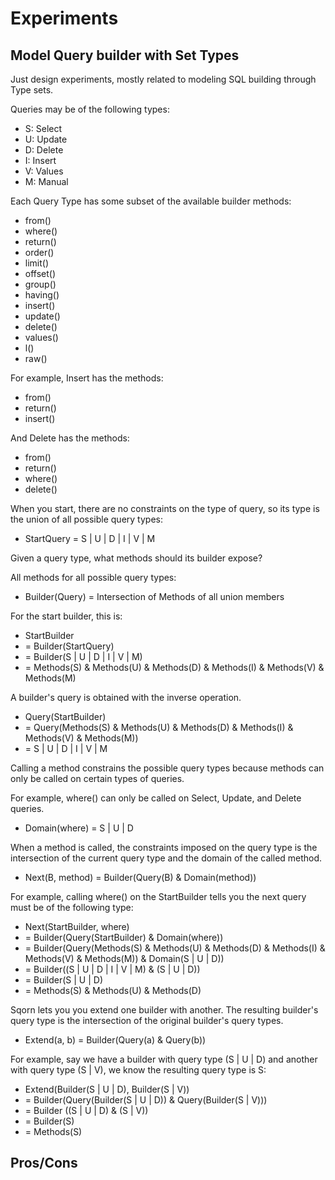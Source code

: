 # Experiments

## Model Query builder with Set Types

Just design experiments, mostly related to modeling SQL building through Type sets.

Queries may be of the following types:

* S: Select
* U: Update
* D: Delete
* I: Insert
* V: Values
* M: Manual

Each Query Type has some subset of the available builder methods:

* from()
* where()
* return()
* order()
* limit()
* offset()
* group()
* having()
* insert()
* update()
* delete()
* values()
* l()
* raw()

For example, Insert has the methods:

* from()
* return()
* insert()

And Delete has the methods:

* from()
* return()
* where()
* delete()

When you start, there are no constraints on the type of query, so its type is the union of all possible query types:

* StartQuery = S | U | D | I | V | M

Given a query type, what methods should its builder expose?

All methods for all possible query types:

* Builder(Query) = Intersection of Methods of all union members

For the start builder, this is:

* StartBuilder
* = Builder(StartQuery)
* = Builder(S | U | D | I | V | M)
* = Methods(S) & Methods(U) & Methods(D) & Methods(I) & Methods(V) & Methods(M)

A builder's query is obtained with the inverse operation.

* Query(StartBuilder)
* = Query(Methods(S) & Methods(U) & Methods(D) & Methods(I) & Methods(V) & Methods(M))
* = S | U | D | I | V | M

Calling a method constrains the possible query types because methods can only be called on certain types of queries.

For example, where() can only be called on Select, Update, and Delete queries.

* Domain(where) = S | U | D

When a method is called, the constraints imposed on the query type is the intersection of the current query type and the domain of the called method.

* Next(B, method) = Builder(Query(B) & Domain(method))

For example, calling where() on the StartBuilder tells you the next query must be of the following type:

* Next(StartBuilder, where)
* = Builder(Query(StartBuilder) & Domain(where))
* = Builder(Query(Methods(S) & Methods(U) & Methods(D) & Methods(I) & Methods(V) & Methods(M)) & Domain(S | U | D))
* = Builder((S | U | D | I | V | M) & (S | U | D))
* = Builder(S | U | D)
* = Methods(S) & Methods(U) & Methods(D)

Sqorn lets you you extend one builder with another. The resulting builder's query type is the intersection of the original builder's query types.

* Extend(a, b) = Builder(Query(a) & Query(b))

For example, say we have a builder with query type (S | U | D) and another with query type (S | V), we know the resulting query type is S:

* Extend(Builder(S | U | D), Builder(S | V))
* = Builder(Query(Builder(S | U | D)) & Query(Builder(S | V)))
* = Builder ((S | U | D) & (S | V))
* = Builder(S)
* = Methods(S)

## Pros/Cons

